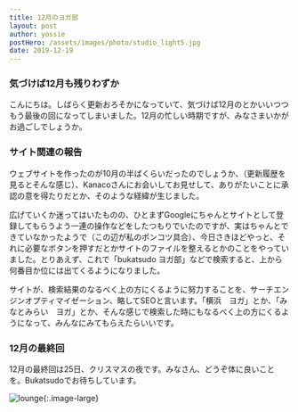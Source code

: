 ```yaml
---
title: 12月のヨガ部
layout: post
author: yossie
postHero: /assets/images/photo/studio_light5.jpg
date: 2019-12-19
---
```


### 気づけば12月も残りわずか
こんにちは。しばらく更新おろそかになっていて、気づけば12月のとかいいつつもう最後の回になってしまいました。12月の忙しい時期ですが、みなさまいかがお過ごしでしょうか。

### サイト関連の報告

ウェブサイトを作ったのが10月の半ばくらいだったのでしょうか、（更新履歴を見るとそんな感じ）、Kanacoさんにお会いしてお見せして、ありがたいことに承認の意を得たりだとか、そのような経緯が生じました。

広げていくか迷ってはいたものの、ひとまずGoogleにちゃんとサイトとして登録してもらうよう一連の操作などをしたつもりでいたのですが、実はちゃんとできていなかったようで（この辺が私のポンコツ具合）、今日さきほどやっと、それに必要なボタンを押すだとかサイトのファイルを整えるとかのことをやっていました。とりあえず、これで「bukatsudo ヨガ部」などで検索すると、上から何番目か位には出てくるようになりました。

サイトが、検索結果のなるべく上の方にくるように努力することを、サーチエンジンオプティマイゼーション、略してSEOと言います。「横浜　ヨガ」とか、「みなとみらい　ヨガ」とか、そんな感じで検索した時にもなるべく上の方にくるようになって、みんなにみてもらえたらいいです。

### 12月の最終回

12月の最終回は25日、クリスマスの夜です。みなさん、どうぞ体に良いことを。Bukatsudoでお待ちしています。

![lounge](/bukatsudoyoga/assets/images/photo/coffee_before_studio.jpg){:.image-large}
